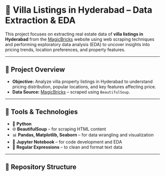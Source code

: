 # 🏡 Villa Listings in Hyderabad – Data Extraction & EDA

This project focuses on extracting real estate data of **villa listings in Hyderabad** from the [MagicBricks](https://www.magicbricks.com/) website using web scraping techniques and performing exploratory data analysis (EDA) to uncover insights into pricing trends, location preferences, and property features.

---

## 📌 Project Overview

- **Objective:** Analyze villa property listings in Hyderabad to understand pricing distribution, popular locations, and key features affecting price.
- **Data Source:** [MagicBricks](https://www.magicbricks.com/) – scraped using `BeautifulSoup`.

---

## 🔧 Tools & Technologies

- 🐍 **Python**
- 🌐 **BeautifulSoup** – for scraping HTML content
- 📊 **Pandas, Matplotlib, Seaborn** – for data wrangling and visualization
- 📓 **Jupyter Notebook** – for code development and EDA
- 🔣 **Regular Expressions** – to clean and format text data

---

## 📂 Repository Structure

